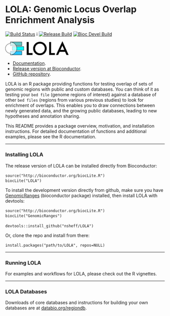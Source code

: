# LOLA: Genomic Locus Overlap Enrichment Analysis

[![Build Status](https://travis-ci.org/nsheff/LOLA.svg?branch=master)](https://travis-ci.org/nsheff/LOLA) i
[![Release Build](http://bioconductor.org/shields/build/release/bioc/LOLA.svg)](http://bioconductor.org/checkResults/devel/bioc-LATESTE/LOLA/)
[![Bioc Devel Build](http://bioconductor.org/shields/build/devel/bioc/LOLA.svg)](http://bioconductor.org/checkResults/release/bioc-LATEST/LOLA/)

<img src="man/figures/LOLA-logo.png" alt="LOLA logo" width="200"/>

* [Documentation](http://code.databio.org/LOLA).
* [Release version at Bioconductor](http://bioconductor.org/packages/LOLA/).
* [GitHub repository](http://github.com/nsheff/LOLA).

LOLA is an R package providing functions for testing overlap of sets of genomic regions with public and custom databases. You can think of it as testing your `bed file` (genome regions of interest) against a database of other `bed files` (regions from various previous studies) to look for enrichment of overlaps. This enables you to draw connections between newly generated data, and the growing public databases, leading to new hypotheses and annotation sharing.

This README provides a package overview, motivation, and installation instructions. For detailed documentation of functions and additional examples, please see the R documentation.

--------------------------------------------------------------------------------
### Installing LOLA

The release version of LOLA can be installed directly from Bioconductor:

```{r}
source("http://bioconductor.org/biocLite.R")
biocLite("LOLA")
```

To install the development version directly from github, make sure you have [GenomicRanges](http://www.bioconductor.org/packages/release/bioc/html/GenomicRanges.html) (bioconductor package) installed, then install LOLA with devtools:
```{r}
source("http://bioconductor.org/biocLite.R")
biocLite("GenomicRanges")

devtools::install_github("nsheff/LOLA")

```

Or, clone the repo and install from there:
```{r}
install.packages("path/to/LOLA", repos=NULL)
```
--------------------------------------------------------------------------------
### Running LOLA

For examples and workflows for LOLA, please check out the R vignettes.

--------------------------------------------------------------------------------
### LOLA Databases

Downloads of core databases and instructions for building your own databases are at [databio.org/regiondb](http://databio.org/regiondb).

